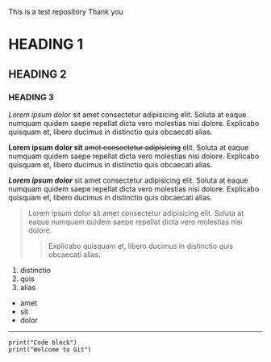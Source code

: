 This is a test repository
Thank you

# HEADING 1
## HEADING 2
### HEADING 3

*Lorem ipsum dolor* sit amet consectetur adipisicing elit. Soluta at eaque numquam quidem saepe repellat dicta vero molestias nisi dolore. Explicabo quisquam et, libero ducimus in distinctio quis obcaecati alias.

**Lorem ipsum dolor sit** ~~amet consectetur adipisicing~~ elit. Soluta at eaque numquam quidem saepe repellat dicta vero molestias nisi dolore. Explicabo quisquam et, libero ducimus in distinctio quis obcaecati alias.

***Lorem ipsum dolor*** sit amet consectetur adipisicing elit. Soluta at eaque numquam quidem saepe repellat dicta vero molestias nisi dolore. Explicabo quisquam et, libero ducimus in distinctio quis obcaecati alias.

> Lorem ipsum dolor sit amet consectetur adipisicing elit. Soluta at eaque numquam quidem saepe repellat dicta vero molestias nisi dolore.
>> Explicabo quisquam et, libero ducimus in distinctio quis obcaecati alias.

1. distinctio
2. quis
3. alias

* amet
* sit
* dolor

***

    print("Code block")
    print("Welcome to Git")


